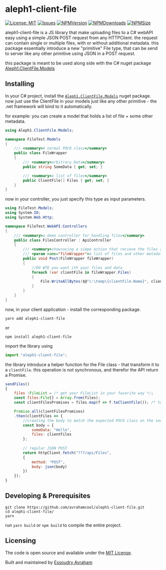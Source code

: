 # aleph1-client-file

[![License: MIT](https://img.shields.io/badge/License-MIT-yellow.svg)](https://opensource.org/licenses/MIT)
[![Issues](https://img.shields.io/github/issues/avrahamcool/aleph1-client-file.svg?style=flat)](https://github.com/avrahamcool/aleph1-client-file/issues)
[![NPMVersion](https://img.shields.io/npm/v/aleph1-client-file.svg?style=flat)](https://www.npmjs.com/package/aleph1-client-file)
[![NPMDownloads](https://img.shields.io/npm/dt/aleph1-client-file.svg?style=flat)](https://www.npmjs.com/package/aleph1-client-file) 
[![NPMSize](https://img.shields.io/bundlephobia/min/aleph1-client-file.svg?style=flat)](https://www.npmjs.com/package/aleph1-client-file)


aleph1-client-file is a JS library that make uploading files to a C# webAPI easy using a simple JSON POST request from any HTTPClient.
the request can contain single or multiple files, with or without additional metadata.
this package essentially introduce a new "primitive" File type, that can be send to server like any other primitive using JSON in a POST request.

this package is meant to be used along side with the C# nuget package [Aleph1.ClientFile.Models](https://www.nuget.org/packages/Aleph1.ClientFile.Models/)

## Installing

In your C# project, install the [`Aleph1.ClientFile.Models`](https://www.nuget.org/packages/Aleph1.ClientFile.Models/) nuget package.
now just use the ClientFile in your models just like any other primitive - the .net framework will bind to it automatically.

for example: you can create a model that holds a list of file + some other metadata.

```csharp
using Aleph1.ClientFile.Models;

namespace FileTest.Models
{
    /// <summary>A normal POCO class</summary>
    public class FileWrapper
    {
        /// <summary>arbitrary Data</summary>
        public string SomeData { get; set; }

        /// <summary>a list of files</summary>
        public ClientFile[] Files { get; set; }
    }
}
```

now in your controller, you just specify this type as input parameters.

```csharp
using FileTest.Models;
using System.IO;
using System.Web.Http;

namespace FileTest.WebAPI.Controllers
{
    /// <summary>a demo controller for handling files</summary>
    public class FilesController : ApiController
    {
        /// <summary>showcasing a simpe action that recieve the files and data sended via a simple POST</summary>
        /// <param name="fileWrapper">a list of files and other metadata</param>
        public void Post(FileWrapper fileWrapper)
        {
            //DO WTE you want ith your files and data
            foreach (var clientFile in fileWrapper.Files)
            {
                File.WriteAllBytes($@"c:\temp\{clientFile.Name}", clientFile.Content);
            }
        }
    }
}
```


now, in your client application - install the corresponding package.

```shell
yarn add aleph1-client-file
```
or
```shell
npm install aleph1-client-file
```
import the library using

```javascript
import "aleph1-client-file";
```
the library introduce a helper function for the File class - that transform it to a `clientFile`.
this operation is not synchronous, and therefor the API return a Promise.

```javascript
sendFiles()
{
    files :FileList = /* get your FileList in your favorite way */;
    const files:File[] = Array.from(files);
    const clientFilesPromises = files.map(f => f.toClientFile()); /* toClientFile is a helper function on the File class*/

    Promise.all(clientFilesPromises)
    .then(clientFiles => {
        //creating the body to match the expected POCO class on the server
        const body = {
            someData: "Hello",
            files: clientFiles
        };
        
        // regular JSON POST
        return httpClient.fetch("???/api/Files",
        {
            method: "POST",
            body: json(body)
        })
    });
}
```


## Developing & Prerequisites

```shell
git clone https://github.com/avrahamcool/aleph1-client-file.git
cd aleph1-client-file/
yarn
```
run `yarn build` or `npm build` to compile the entire project.

## Licensing

The code is open source and available under the [MIT License](LICENSE.md).

Built and maintained by [Essoudry Avraham](https://github.com/avrahamcool)